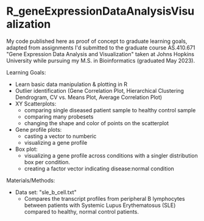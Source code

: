 # R_geneExpressionDataAnalysisVisualization
My code published here as proof of concept to graduate learning goals, adapted from assignments I'd submitted to the graduate course AS.410.671 "Gene Expression Data Analysis and Visualization" taken at Johns Hopkins University while pursuing my M.S. in Bioinformatics (graduated May 2023). 

Learning Goals:
- Learn basic data manipulation & plotting in R
- Outlier identification (Gene Correlation Plot, Hierarchical Clustering Dendrogram, CV vs. Means Plot, Average Correlation Plot)
- XY Scatterplots:
   - comparing single diseased patient sample to healthy control sample
   - comparing many probesets
   - changing the shape and color of points on the scatterplot
- Gene profile plots:
   - casting a vector to numberic
   - visualizing a gene profile
- Box plot:
   - visualizing a gene profile across conditions with a singler distribution box per condition.
   - creating a factor vector indicating disease:normal condition

Materials/Methods:
- Data set: "sle_b_cell.txt"
  - Compares the transcript profiles from peripheral B lymphocytes between patients with Systemic Lupus Erythematosus (SLE) compared to healthy, normal control patients.
